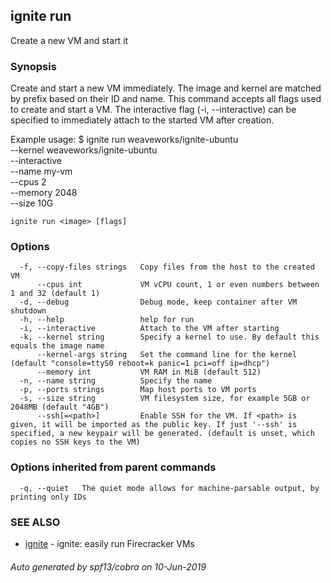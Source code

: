 ## ignite run

Create a new VM and start it

### Synopsis


Create and start a new VM immediately. The image and kernel are matched by
prefix based on their ID and name. This command accepts all flags used to
create and start a VM. The interactive flag (-i, --interactive) can be
specified to immediately attach to the started VM after creation.

Example usage:
	$ ignite run weaveworks/ignite-ubuntu \
		--kernel weaveworks/ignite-ubuntu \
		--interactive \
		--name my-vm \
		--cpus 2 \
		--memory 2048 \
		--size 10G


```
ignite run <image> [flags]
```

### Options

```
  -f, --copy-files strings   Copy files from the host to the created VM
      --cpus int             VM vCPU count, 1 or even numbers between 1 and 32 (default 1)
  -d, --debug                Debug mode, keep container after VM shutdown
  -h, --help                 help for run
  -i, --interactive          Attach to the VM after starting
  -k, --kernel string        Specify a kernel to use. By default this equals the image name
      --kernel-args string   Set the command line for the kernel (default "console=ttyS0 reboot=k panic=1 pci=off ip=dhcp")
      --memory int           VM RAM in MiB (default 512)
  -n, --name string          Specify the name
  -p, --ports strings        Map host ports to VM ports
  -s, --size string          VM filesystem size, for example 5GB or 2048MB (default "4GB")
      --ssh[=<path>]         Enable SSH for the VM. If <path> is given, it will be imported as the public key. If just '--ssh' is specified, a new keypair will be generated. (default is unset, which copies no SSH keys to the VM)
```

### Options inherited from parent commands

```
  -q, --quiet   The quiet mode allows for machine-parsable output, by printing only IDs
```

### SEE ALSO

* [ignite](ignite.md)	 - ignite: easily run Firecracker VMs

###### Auto generated by spf13/cobra on 10-Jun-2019

